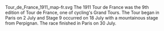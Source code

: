 Tour_de_France_1911_map-fr.svg The 1911 Tour de France was the 9th edition of Tour de France, one of cycling's Grand Tours. The Tour began in Paris on 2 July and Stage 9 occurred on 18 July with a mountainous stage from Perpignan. The race finished in Paris on 30 July.
